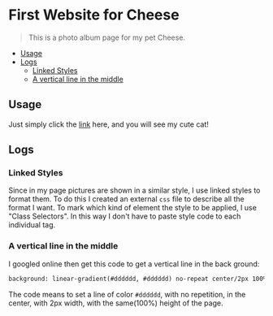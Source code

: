 # First Website for Cheese
> This is a photo album page for my pet Cheese.

<!-- vim-markdown-toc GFM -->

* [Usage](#usage)
* [Logs](#logs)
	* [Linked Styles](#linked-styles)
	* [A vertical line in the middle](#a-vertical-line-in-the-middle)

<!-- vim-markdown-toc -->

## Usage
Just simply click the [link](https://jonysand-first-website.glitch.me) here, and you will see my cute cat!

## Logs

### Linked Styles
Since in my page pictures are shown in a similar style, I use linked styles to format them. To do this I created an external `css` file to describe all the format I want. To mark which kind of element the style to be applied, I use  "Class Selectors". In this way I don't have to paste style code to each individual tag.

### A vertical line in the middle
I googled online then get this code to get a vertical line in the back ground:

```html
background: linear-gradient(#dddddd, #dddddd) no-repeat center/2px 100%;
```

The code means to set a line of color `#dddddd`, with no repetition, in the center, with 2px width, with the same(100%) height of the page.


